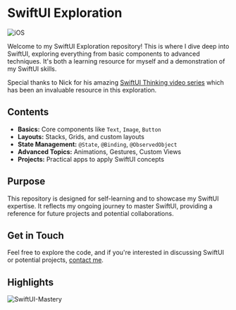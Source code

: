 # SwiftUI Exploration

![iOS](https://github.com/user-attachments/assets/401a1bd3-1f46-457d-949c-3051d361e08d)

Welcome to my SwiftUI Exploration repository! This is where I dive deep into SwiftUI, exploring everything from basic components to advanced techniques. It's both a learning resource for myself and a demonstration of my SwiftUI skills.

Special thanks to Nick for his amazing [SwiftUI Thinking video series](https://youtube.com/playlist?list=PLwvDm4VfkdphqETTBf-DdjCoAvhai1QpO&si=icAeOud-1oGdP8i_) which has been an invaluable resource in this exploration.

## Contents

- **Basics:** Core components like `Text`, `Image`, `Button`
- **Layouts:** Stacks, Grids, and custom layouts
- **State Management:** `@State`, `@Binding`, `@ObservedObject`
- **Advanced Topics:** Animations, Gestures, Custom Views
- **Projects:** Practical apps to apply SwiftUI concepts

## Purpose

This repository is designed for self-learning and to showcase my SwiftUI expertise. It reflects my ongoing journey to master SwiftUI, providing a reference for future projects and potential collaborations.

## Get in Touch

Feel free to explore the code, and if you're interested in discussing SwiftUI or potential projects, [contact me](mailto:ayazrafai90@gmail.com).

## Highlights
![SwiftUI-Mastery](https://github.com/user-attachments/assets/43ce8b89-fc59-4451-b063-54601eded989)

